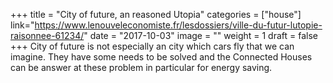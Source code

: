 ﻿+++
title = "City of future, an reasoned Utopia"
categories = ["house"]
link="https://www.lenouveleconomiste.fr/lesdossiers/ville-du-futur-lutopie-raisonnee-61234/"
date = "2017-10-03"
image = ""
weight = 1
draft = false
+++
City of future is not especially an city which cars fly that we can imagine. They have some needs to be solved and the Connected Houses can be answer at these problem in particular for energy saving.